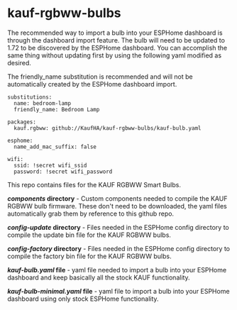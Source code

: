 # kauf-rgbww-bulbs

The recommended way to import a bulb into your ESPHome dashboard is through the dashboard import feature.  The bulb will need to be updated to 1.72 to be discovered by the ESPHome dashboard.  You can accomplish the same thing without updating first by using the following yaml modified as desired.

The friendly_name substitution is recommended and will not be automatically created by the ESPHome dashboard import.

```
substitutions:
  name: bedroom-lamp
  friendly_name: Bedroom Lamp
  
packages:
  kauf.rgbww: github://KaufHA/kauf-rgbww-bulbs/kauf-bulb.yaml

esphome:
  name_add_mac_suffix: false

wifi:
  ssid: !secret wifi_ssid
  password: !secret wifi_password
```


This repo contains files for the KAUF RGBWW Smart Bulbs.

***components* directory** - Custom components needed to compile the KAUF RGBWW bulb firmware.  These don't need to be downloaded, the yaml files automatically grab them by reference to this github repo.

***config-update* directory** - Files needed in the ESPHome config directory to compile the update bin file for the KAUF RGBWW bulbs.

***config-factory* directory** - Files needed in the ESPHome config directory to compile the factory bin file for the KAUF RGBWW bulbs.

***kauf-bulb.yaml* file** - yaml file needed to import a bulb into your ESPHome dashboard and keep basically all the stock KAUF functionality.

***kauf-bulb-minimal.yaml* file** - yaml file to import a bulb into your ESPHome dashboard using only stock ESPHome functionality.

